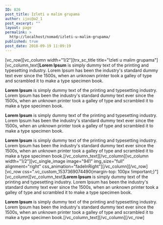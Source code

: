 ```yaml
---
ID: 826
post_title: Izleti u malim grupama
author: ijxc@a2_1
post_excerpt: ""
layout: page
permalink: >
  http://localhost/nomad/izleti-u-malim-grupama/
published: true
post_date: 2018-09-19 11:09:19
---
```

[vc_row][vc_column width="1/2"][trx_sc_title title="Izleti u malim grupama"][vc_column_text]<strong>Lorem Ipsum</strong> is simply dummy text of the printing and typesetting industry. Lorem Ipsum has been the industry's standard dummy text ever since the 1500s, when an unknown printer took a galley of type and scrambled it to make a type specimen book.

<strong>Lorem Ipsum</strong> is simply dummy text of the printing and typesetting industry. Lorem Ipsum has been the industry's standard dummy text ever since the 1500s, when an unknown printer took a galley of type and scrambled it to make a type specimen book.

<strong>Lorem Ipsum</strong> is simply dummy text of the printing and typesetting industry. Lorem Ipsum has been the industry's standard dummy text ever since the 1500s, when an unknown printer took a galley of type and scrambled it to make a type specimen book.

<strong>Lorem Ipsum</strong> is simply dummy text of the printing and typesetting industry. Lorem Ipsum has been the industry's standard dummy text ever since the 1500s, when an unknown printer took a galley of type and scrambled it to make a type specimen book.[/vc_column_text][/vc_column][vc_column width="1/2"][vc_single_image image="941" img_size="full" alignment="right" css_animation="fadeInRight"][/vc_column][/vc_row][vc_row css=".vc_custom_1537369074490{margin-top: 100px !important;}"][vc_column][vc_column_text]<strong>Lorem Ipsum</strong> is simply dummy text of the printing and typesetting industry. Lorem Ipsum has been the industry's standard dummy text ever since the 1500s, when an unknown printer took a galley of type and scrambled it to make a type specimen book.

<strong>Lorem Ipsum</strong> is simply dummy text of the printing and typesetting industry. Lorem Ipsum has been the industry's standard dummy text ever since the 1500s, when an unknown printer took a galley of type and scrambled it to make a type specimen book.[/vc_column_text][/vc_column][/vc_row]